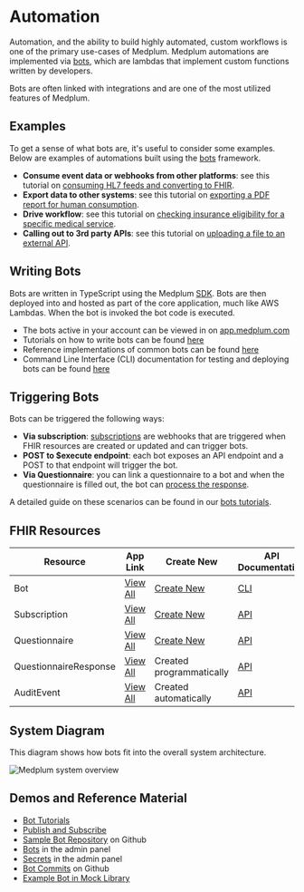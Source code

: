 # Automation

Automation, and the ability to build highly automated, custom workflows is one of the primary use-cases of Medplum. Medplum automations are implemented via [bots](/docs/tutorials/bots), which are lambdas that implement custom functions written by developers.

Bots are often linked with integrations and are one of the most utilized features of Medplum.

## Examples

To get a sense of what bots are, it's useful to consider some examples. Below are examples of automations built using the [bots](/docs/tutorials/bots) framework.

- **Consume event data or webhooks from other platforms**: see this tutorial on [consuming HL7 feeds and converting to FHIR](/docs/tutorials/bots/hl7-into-fhir).
- **Export data to other systems**: see this tutorial on [exporting a PDF report for human consumption](/docs/tutorials/bots/creating-a-pdf).
- **Drive workflow**: see this tutorial on [checking insurance eligibility for a specific medical service](/docs/tutorials/bots/insurance-eligibility-check).
- **Calling out to 3rd party APIs**: see this tutorial on [uploading a file to an external API](/docs/tutorials/bots/file-uploads).

## Writing Bots

Bots are written in TypeScript using the Medplum [SDK](/docs/sdk). Bots are then deployed into and hosted as part of the core application, much like AWS Lambdas. When the bot is invoked the bot code is executed.

- The bots active in your account can be viewed in on [app.medplum.com](https://app.medplum.com/Bot)
- Tutorials on how to write bots can be found [here](/docs/tutorials/bots)
- Reference implementations of common bots can be found [here](https://github.com/medplum/medplum-demo-bots)
- Command Line Interface (CLI) documentation for testing and deploying bots can be found [here](/docs/tutorials/bots/bots-in-production)

## Triggering Bots

Bots can be triggered the following ways:

- **Via subscription**: [subscriptions](/docs/tutorials/api-basics/publish-and-subscribe) are webhooks that are triggered when FHIR resources are created or updated and can trigger bots.
- **POST to $execute endpoint**: each bot exposes an API endpoint and a POST to that endpoint will trigger the bot.
- **Via Questionnaire**: you can link a questionnaire to a bot and when the questionnaire is filled out, the bot can [process the response](/docs/tutorials/bots/bot-for-questionnaire-response).

A detailed guide on these scenarios can be found in our [bots tutorials](/docs/tutorials/bots/bot-basics#executing-a-bot).

## FHIR Resources

| Resource              | App Link                                                  | Create New                                              | API Documentation                                     |
| --------------------- | --------------------------------------------------------- | ------------------------------------------------------- | ----------------------------------------------------- |
| Bot                   | [View All](https://app.medplum.com/Bot)                   | [Create New](https://app.medplum.com/Bot/new)           | [CLI](/docs/tutorials/bots/bots-in-production)        |
| Subscription          | [View All](https://app.medplum.com/Subscription)          | [Create New](https://app.medplum.com/Subscription/new)  | [API](/docs/api/fhir/resources/subscription)          |
| Questionnaire         | [View All](https://app.medplum.com/Questionnaire)         | [Create New](https://app.medplum.com/Questionnaire/new) | [API](/docs/api/fhir/resources/questionnaire)         |
| QuestionnaireResponse | [View All](https://app.medplum.com/QuestionnaireResponse) | Created programmatically                                | [API](/docs/api/fhir/resources/questionnaireresponse) |
| AuditEvent            | [View All](https://app.medplum.com/AuditEvent)            | Created automatically                                   | [API](/docs/api/fhir/resources/auditevent)            |

## System Diagram

This diagram shows how bots fit into the overall system architecture.

![Medplum system overview](/img/medplum-overview.svg)

## Demos and Reference Material

- [Bot Tutorials](/docs/tutorials/bots)
- [Publish and Subscribe](/docs/tutorials/api-basics/publish-and-subscribe)
- [Sample Bot Repository](https://github.com/medplum/medplum-demo-bots) on Github
- [Bots](https://app.medplum.com/admin/bots) in the admin panel
- [Secrets](https://app.medplum.com/admin/secrets) in the admin panel
- [Bot Commits](https://github.com/medplum/medplum/search?q=Bot&type=commits) on Github
- [Example Bot in Mock Library](https://github.com/medplum/medplum/blob/main/packages/mock/src/mocks/bot.ts)

